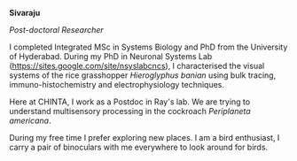 **Sivaraju**

*Post-doctoral Researcher*

I completed Integrated MSc in Systems Biology and PhD from the University of Hyderabad. During my PhD in Neuronal Systems Lab (https://sites.google.com/site/nsyslabcncs), I characterised the visual systems of the rice grasshopper *Hieroglyphus banian* using bulk tracing, immuno-histochemistry and electrophysiology techniques.

Here at CHINTA, I work as a Postdoc in Ray's lab. We are trying to understand multisensory processing in the cockroach *Periplaneta americana*. 

During my free time I prefer exploring new places. I am a bird enthusiast, I carry a pair of binoculars with me everywhere to look around for birds.
